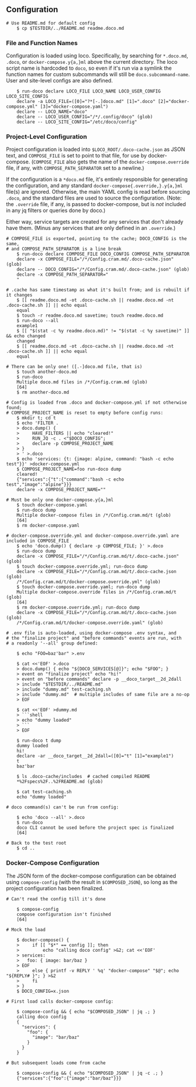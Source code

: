 ## Configuration

~~~shell
# Use README.md for default config
    $ cp $TESTDIR/../README.md readme.doco.md
~~~

### File and Function Names

Configuration is loaded using loco.  Specifically, by searching for `*.doco.md`, `.doco`, or `docker-compose.y{a,}ml` above the current directory.  The loco script name is hardcoded to `doco`, so even if it's run via a symlink the function names for custom subcommands will still be `doco.subcommand-name`.  User and site-level configs are also defined.

~~~shell
    $ run-doco declare LOCO_FILE LOCO_NAME LOCO_USER_CONFIG LOCO_SITE_CONFIG
    declare -a LOCO_FILE=([0]="?*[-.]doco.md" [1]=".doco" [2]="docker-compose.yml" [3]="docker-compose.yaml")
    declare -- LOCO_NAME="doco"
    declare -- LOCO_USER_CONFIG="/*/.config/doco" (glob)
    declare -- LOCO_SITE_CONFIG="/etc/doco/config"
~~~

### Project-Level Configuration

Project configuration is loaded into `$LOCO_ROOT/.doco-cache.json` as JSON text, and `COMPOSE_FILE` is set to point to that file, for use by docker-compose.  (`COMPOSE_FILE` also gets the name of the `docker-compose.override` file, if any, with  `COMPOSE_PATH_SEPARATOR` set to a newline.)

If the configuration is a `*doco.md` file, it's entirely responsible for generating the configuration, and any standard `docker-compose{.override,}.y{a,}ml` file(s) are ignored.  Otherwise, the main YAML config is read before sourcing `.doco`, and the standard files are used to source the configuration.  (Note: the `.override` file, if any, is passed to docker-compose, but is *not* included in any jq filters or queries done by doco.)

Either way, service targets are created for any services that don't already have them.  (Minus any services that are only defined in an `.override`.)

~~~shell
# COMPOSE_FILE is exported, pointing to the cache; DOCO_CONFIG is the same,
# and COMPOSE_PATH_SEPARATOR is a line break
    $ run-doco declare COMPOSE_FILE DOCO_CONFIG COMPOSE_PATH_SEPARATOR
    declare -x COMPOSE_FILE="/*/Config.cram.md/.doco-cache.json" (glob)
    declare -- DOCO_CONFIG="/*/Config.cram.md/.doco-cache.json" (glob)
    declare -x COMPOSE_PATH_SEPARATOR="
    "

# .cache has same timestamp as what it's built from; and is rebuilt if it changes
    $ [[ readme.doco.md -ot .doco-cache.sh || readme.doco.md -nt .doco-cache.sh ]] || echo equal
    equal
    $ touch -r readme.doco.md savetime; touch readme.doco.md
    $ run-doco --all
    example1
    $ [[ "$(stat -c %y readme.doco.md)" != "$(stat -c %y savetime)" ]] && echo changed
    changed
    $ [[ readme.doco.md -ot .doco-cache.sh || readme.doco.md -nt .doco-cache.sh ]] || echo equal
    equal

# There can be only one! ([.-]doco.md file, that is)
    $ touch another-doco.md
    $ run-doco
    Multiple doco.md files in /*/Config.cram.md (glob)
    [64]
    $ rm another-doco.md

# Config is loaded from .doco and docker-compose.yml if not otherwise found;
# COMPOSE_PROJECT_NAME is reset to empty before config runs:
    $ mkdir t; cd t
    $ echo 'FILTER .
    > doco.dump() {
    >     HAVE_FILTERS || echo "cleared!"
    >     RUN_JQ -c . <"$DOCO_CONFIG";
    >     declare -p COMPOSE_PROJECT_NAME
    > }
    > ' >.doco
    $ echo 'services: {t: {image: alpine, command: "bash -c echo test"}}' >docker-compose.yml
    $ COMPOSE_PROJECT_NAME=foo run-doco dump
    cleared!
    {"services":{"t":{"command":"bash -c echo test","image":"alpine"}}}
    declare -x COMPOSE_PROJECT_NAME=""

# Must be only one docker-compose.y{a,}ml
    $ touch docker-compose.yaml
    $ run-doco dump
    Multiple docker-compose files in /*/Config.cram.md/t (glob)
    [64]
    $ rm docker-compose.yaml

# docker-compose.override.yml and docker-compose.override.yaml are included in COMPOSE_FILE
    $ echo 'doco.dump() { declare -p COMPOSE_FILE; }' >.doco
    $ run-doco dump
    declare -x COMPOSE_FILE="/*/Config.cram.md/t/.doco-cache.json" (glob)
    $ touch docker-compose.override.yml; run-doco dump
    declare -x COMPOSE_FILE="/*/Config.cram.md/t/.doco-cache.json (glob)
    /*/Config.cram.md/t/docker-compose.override.yml" (glob)
    $ touch docker-compose.override.yaml; run-doco dump
    Multiple docker-compose.override files in /*/Config.cram.md/t (glob)
    [64]
    $ rm docker-compose.override.yml; run-doco dump
    declare -x COMPOSE_FILE="/*/Config.cram.md/t/.doco-cache.json (glob)
    /*/Config.cram.md/t/docker-compose.override.yaml" (glob)

# .env file is auto-loaded, using docker-compose .env syntax, and
# the "finalize project" and "before commands" events are run, with
# a readonly '--all' group defined:

    $ echo "FOO=baz'bar" >.env

    $ cat <<'EOF' >.doco
    > doco.dump() { echo "${DOCO_SERVICES[@]}"; echo "$FOO"; }
    > event on "finalize project" echo "hi!"
    > event on "before commands" declare -p __doco_target__2d_2dall
    > include "$TESTDIR/../README.md"
    > include "dummy.md" test-caching.sh
    > include "dummy.md"  # multiple includes of same file are a no-op
    > EOF

    $ cat <<'EOF' >dummy.md
    > ```shell
    > echo "dummy loaded"
    > ```
    > EOF

    $ run-doco t dump
    dummy loaded
    hi!
    declare -ar __doco_target__2d_2dall=([0]="t" [1]="example1")
    t
    baz'bar

    $ ls .doco-cache/includes  # cached compiled README
    *%2Fspecs%2F..%2FREADME.md (glob)

    $ cat test-caching.sh
    echo "dummy loaded"

# doco command(s) can't be run from config:

    $ echo 'doco --all' >.doco
    $ run-doco
    doco CLI cannot be used before the project spec is finalized
    [64]

# Back to the test root
    $ cd ..
~~~

### Docker-Compose Configuration

The JSON form of the docker-compose configuration can be obtained using `compose-config` (with the result in `$COMPOSED_JSON`), so long as the project configuration has been finalized.

~~~shell
# Can't read the config till it's done

    $ compose-config
    compose configuration isn't finished
    [64]

# Mock the load

    $ docker-compose() {
    >     if [[ "$*" == config ]]; then
    >         echo "calling doco config" >&2; cat <<'EOF'
    > services:
    >   foo: { image: bar/baz }
    > EOF
    >     else { printf -v REPLY ' %q' "docker-compose" "$@"; echo "${REPLY# }"; } >&2
    >     fi
    > }
    $ DOCO_CONFIG=x.json

# First load calls docker-compose config:

    $ compose-config && { echo "$COMPOSED_JSON" | jq .; }
    calling doco config
    {
      "services": {
        "foo": {
          "image": "bar/baz"
        }
      }
    }

# But subsequent loads come from cache

    $ compose-config && { echo "$COMPOSED_JSON" | jq -c .; }
    {"services":{"foo":{"image":"bar/baz"}}}

~~~

